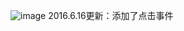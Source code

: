 ![image](https://github.com/SingleNight/LYCircleView/blob/master/CircleView.png) 
2016.6.16更新：添加了点击事件
